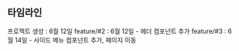 ## 타임라인

프로젝트 생성 : 6월 12일
feature/#2 : 6월 12일 - 헤더 컴포넌트 추가
feature/#3 : 6월 14일 - 사이드 메뉴 컴포넌트 추가, 페이지 이동
